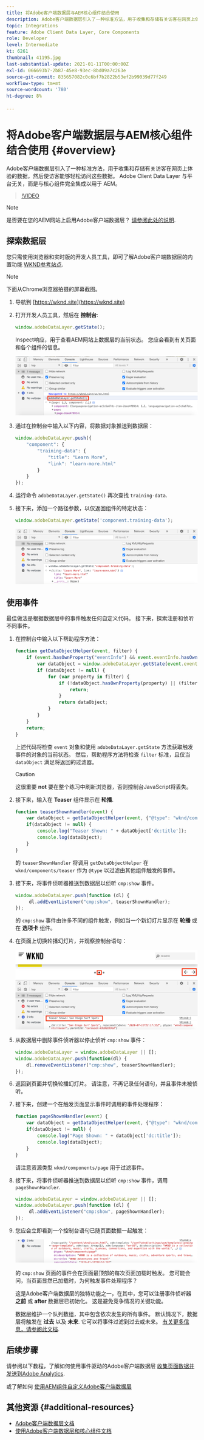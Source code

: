 ```yaml
---
title: 将Adobe客户端数据层与AEM核心组件结合使用
description: Adobe客户端数据层引入了一种标准方法，用于收集和存储有关访客在网页上体验的数据，然后使访客能够轻松访问这些数据。 Adobe Client Data Layer 与平台无关，而是与核心组件完全集成以用于 AEM。
topic: Integrations
feature: Adobe Client Data Layer, Core Components
role: Developer
level: Intermediate
kt: 6261
thumbnail: 41195.jpg
last-substantial-update: 2021-01-11T00:00:00Z
exl-id: 066693b7-2b87-45e8-93ec-8bd09a7c263e
source-git-commit: 835657082c0c6bf7b2822b53ef2b99039d77f249
workflow-type: tm+mt
source-wordcount: '780'
ht-degree: 8%

---
```


# 将Adobe客户端数据层与AEM核心组件结合使用 {#overview}

Adobe客户端数据层引入了一种标准方法，用于收集和存储有关访客在网页上体验的数据，然后使访客能够轻松访问这些数据。 Adobe Client Data Layer 与平台无关，而是与核心组件完全集成以用于 AEM。

>[!VIDEO](https://video.tv.adobe.com/v/41195?quality=12&learn=on)

>[!NOTE]
>
> 是否要在您的AEM网站上启用Adobe客户端数据层？ [请参阅此处的说明](https://experienceleague.adobe.com/docs/experience-manager-core-components/using/developing/data-layer/overview.html#installation-activation).

## 探索数据层

您只需使用浏览器和实时版的开发人员工具，即可了解Adobe客户端数据层的内置功能 [WKND参考站点](https://wknd.site/).

>[!NOTE]
>
> 下面从Chrome浏览器拍摄的屏幕截图。

1. 导航到 [https://wknd.site](https://wknd.site)
1. 打开开发人员工具，然后在 **控制台**:

   ```js
   window.adobeDataLayer.getState();
   ```

   Inspect响应，用于查看AEM网站上数据层的当前状态。 您应会看到有关页面和各个组件的信息。

   ![Adobe数据层响应](assets/data-layer-state-response.png)

1. 通过在控制台中输入以下内容，将数据对象推送到数据层：

   ```js
   window.adobeDataLayer.push({
       "component": {
           "training-data": {
               "title": "Learn More",
               "link": "learn-more.html"
           }
       }
   });
   ```

1. 运行命令 `adobeDataLayer.getState()` 再次查找 `training-data`.
1. 接下来，添加一个路径参数，以仅返回组件的特定状态：

   ```js
   window.adobeDataLayer.getState('component.training-data');
   ```

   ![仅返回单个组件数据条目](assets/return-just-single-component.png)

## 使用事件

最佳做法是根据数据层中的事件触发任何自定义代码。 接下来，探索注册和侦听不同事件。

1. 在控制台中输入以下帮助程序方法：

   ```js
   function getDataObjectHelper(event, filter) {
       if (event.hasOwnProperty("eventInfo") && event.eventInfo.hasOwnProperty("path")) {
           var dataObject = window.adobeDataLayer.getState(event.eventInfo.path);
           if (dataObject != null) {
               for (var property in filter) {
                   if (!dataObject.hasOwnProperty(property) || (filter[property] !== null && filter[property] !== dataObject[property])) {
                       return;
                   }
                   return dataObject;
               }
           }
       }
       return;
   }
   ```

   上述代码将检查 `event` 对象和使用 `adobeDataLayer.getState` 方法获取触发事件的对象的当前状态。 然后，帮助程序方法将检查 `filter` 标准，且仅当 `dataObject` 满足将返回的过滤器。

   >[!CAUTION]
   >
   > 这很重要 **not** 要在整个练习中刷新浏览器，否则控制台JavaScript将丢失。

1. 接下来，输入在 **Teaser** 组件显示在 **轮播**.

   ```js
   function teaserShownHandler(event) {
       var dataObject = getDataObjectHelper(event, {"@type": "wknd/components/teaser"});
       if(dataObject != null) {
           console.log("Teaser Shown: " + dataObject['dc:title']);
           console.log(dataObject);
       }
   }
   ```

   的 `teaserShownHandler` 将调用 `getDataObjectHelper` 在 `wknd/components/teaser` 作为 `@type` 以过滤由其他组件触发的事件。

1. 接下来，将事件侦听器推送到数据层以侦听 `cmp:show` 事件。

   ```js
   window.adobeDataLayer.push(function (dl) {
        dl.addEventListener("cmp:show", teaserShownHandler);
   });
   ```

   的 `cmp:show` 事件由许多不同的组件触发，例如当一个新幻灯片显示在 **轮播** 或在 **选项卡** 组件。

1. 在页面上切换轮播幻灯片，并观察控制台语句：

   ![切换轮播并查看事件侦听器](assets/teaser-console-slides.png)

1. 从数据层中删除事件侦听器以停止侦听 `cmp:show` 事件：

   ```js
   window.adobeDataLayer = window.adobeDataLayer || [];
   window.adobeDataLayer.push(function(dl) {
       dl.removeEventListener("cmp:show", teaserShownHandler);
   });
   ```

1. 返回到页面并切换轮播幻灯片。 请注意，不再记录任何语句，并且事件未被侦听。

1. 接下来，创建一个在触发页面显示事件时调用的事件处理程序：

   ```js
   function pageShownHandler(event) {
       var dataObject = getDataObjectHelper(event, {"@type": "wknd/components/page"});
       if(dataObject != null) {
           console.log("Page Shown: " + dataObject['dc:title']);
           console.log(dataObject);
       }
   }
   ```

   请注意资源类型 `wknd/components/page` 用于过滤事件。

1. 接下来，将事件侦听器推送到数据层以侦听 `cmp:show` 事件，调用 `pageShownHandler`.

   ```js
   window.adobeDataLayer = window.adobeDataLayer || [];
   window.adobeDataLayer.push(function (dl) {
        dl.addEventListener("cmp:show", pageShownHandler);
   });
   ```

1. 您应会立即看到一个控制台语句已随页面数据一起触发：

   ![页面显示数据](assets/page-show-console-data.png)

   的 `cmp:show` 页面的事件会在页面最顶部的每次页面加载时触发。 您可能会问，当页面显然已加载时，为何触发事件处理程序？

   这是Adobe客户端数据层的独特功能之一，在其中，您可以注册事件侦听器 **之前** 或 **after** 数据层已初始化。 这是避免竞争情况的关键功能。

   数据层维护一个队列数组，其中包含依次发生的所有事件。 默认情况下，数据层将触发在 **过去** 以及 **未来**. 它可以将事件过滤到过去或未来。 [有关更多信息，请参阅此文档](https://github.com/adobe/adobe-client-data-layer/wiki#addeventlistener).


## 后续步骤

请参阅以下教程，了解如何使用事件驱动的Adobe客户端数据层 [收集页面数据并发送到Adobe Analytics](../analytics/collect-data-analytics.md).

或了解如何 [使用AEM组件自定义Adobe客户端数据层](./data-layer-customize.md)


## 其他资源 {#additional-resources}

* [Adobe客户端数据层文档](https://github.com/adobe/adobe-client-data-layer/wiki)
* [使用Adobe客户端数据层和核心组件文档](https://experienceleague.adobe.com/docs/experience-manager-core-components/using/developing/data-layer/overview.html)
